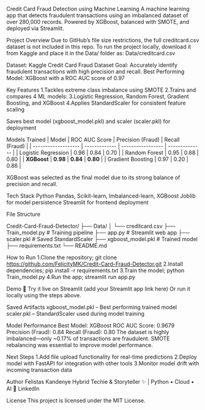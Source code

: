 Credit Card Fraud Detection using Machine Learning
A machine learning app that detects fraudulent transactions using an imbalanced dataset of over 280,000 records.
Powered by XGBoost, balanced with SMOTE, and deployed via Streamlit.

Project Overview
Due to GitHub’s file size restrictions, the full creditcard.csv dataset is not included in this repo.
To run the project locally, download it from Kaggle and place it in the Data/ folder as:
Data/creditcard.csv

Dataset: Kaggle Credit Card Fraud Dataset
Goal: Accurately identify fraudulent transactions with high precision and recall.
Best Performing Model: XGBoost with a ROC AUC score of 0.97

Key Features
1.Tackles extreme class imbalance using SMOTE
2.Trains and compares 4 ML models:
3.Logistic Regression, Random Forest, Gradient Boosting, and XGBoost
4.Applies StandardScaler for consistent feature scaling

Saves best model (xgboost_model.pkl) and scaler (scaler.pkl) for deployment

Models Trained
| Model               | ROC AUC Score | Precision (Fraud) | Recall (Fraud) |
| ------------------- | ------------- | ----------------- | -------------- |
| Logistic Regression | 0.96          | 0.84              | 0.70           |
| Random Forest       | 0.95          | 0.88              | 0.80           |
| **XGBoost**         | **0.98**      | **0.84**          | **0.80**       |
| Gradient Boosting   | 0.97          | 0.20              | 0.86           |

XGBoost was selected as the final model due to its strong balance of precision and recall.

Tech Stack
Python
Pandas, Scikit-learn, Imbalanced-learn, XGBoost
Joblib for model persistence
Streamlit for frontend deployment

File Structure

Credit-Card-Fraud-Detector/
├── Data/
│   └── creditcard.csv
├── Train_model.py          # Training pipeline
├── app.py                  # Streamlit web app
├── scaler.pkl              # Saved StandardScaler
├── xgboost_model.pkl       # Trained model
├── requirements.txt
└── README.md

How to Run
1.Clone the repository; git clone https://github.com/FelicityMK/Credit-Card-Fraud-Detector.git
2.Install dependencies; pip install -r requirements.txt
3.Train the model; python Train_model.py
4.Run the app; streamlit run app.py

Demo
🔗 Try it live on Streamlit (add your Streamlit app link here)
Or run it locally using the steps above.

Saved Artifacts
xgboost_model.pkl – Best performing trained model
scaler.pkl – StandardScaler used during model training

Model Performance
Best Model: XGBoost
ROC AUC Score: 0.9679
Precision (Fraud): 0.84
Recall (Fraud): 0.80
The dataset is highly imbalanced—only ~0.17% of transactions are fraudulent.
SMOTE rebalancing was essential to improve model performance.

Next Steps
1.Add file upload functionality for real-time predictions
2.Deploy model with FastAPI for integration with other tools
3.Monitor model drift with incoming transaction data

Author
Felistas Kandenye
Hybrid Techie & Storyteller ✨ | Python • Cloud • AI
🔗 LinkedIn

License
This project is licensed under the MIT License.
